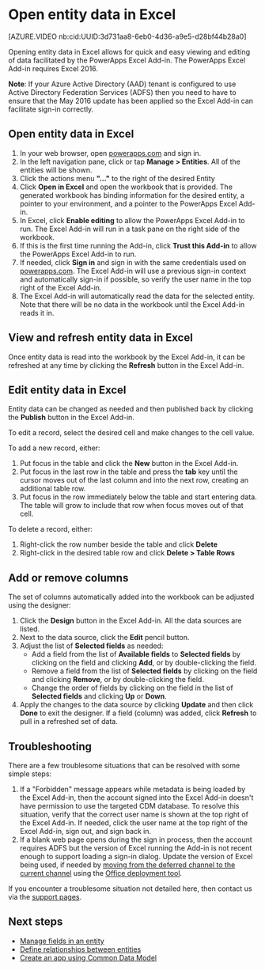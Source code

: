 <properties
	pageTitle="Open entity data in Excel | Microsoft Common Data Model"
	description="Open entity data in Excel for interactive viewing and editing"
	services="powerapps"
	documentationCenter="na"
	authors="chrisgarty"
	manager="erikre"
	editor=""
	tags=""/>

<tags
   ms.service="powerapps"
   ms.devlang="na"
   ms.topic="article"
   ms.tgt_pltfrm="na"
   ms.workload="na"
   ms.date="08/19/2016"
   ms.author="cgarty"/>

# Open entity data in Excel #

[AZURE.VIDEO nb:cid:UUID:3d731aa8-6eb0-4d36-a9e5-d28bf44b28a0]

Opening entity data in Excel allows for quick and easy viewing and editing of data facilitated by the PowerApps Excel Add-in. The PowerApps Excel Add-in requires Excel 2016.

**Note**: If your Azure Active Directory (AAD) tenant is configured to use Active Directory Federation Services (ADFS) then you need to have to ensure that the May 2016 update has been applied so the Excel Add-in can facilitate sign-in correctly.

## Open entity data in Excel

1. In your web browser, open [powerapps.com](https://web.powerapps.com) and sign in.
1. In the left navigation pane, click or tap **Manage > Entities**. All of the entities will be shown.
1. Click the actions menu **"..."** to the right of the desired Entity
1. Click **Open in Excel** and open the workbook that is provided. The generated workbook has binding information for the desired entity, a pointer to your environment, and a pointer to the PowerApps Excel Add-in.  
1. In Excel, click **Enable editing** to allow the PowerApps Excel Add-in to run. The Excel Add-in will run in a task pane on the right side of the workbook.
1. If this is the first time running the Add-in, click **Trust this Add-in** to allow the PowerApps Excel Add-in to run.
1. If needed, click **Sign in** and sign in with the same credentials used on [powerapps.com](https://web.powerapps.com). The Excel Add-in will use a previous sign-in context and automatically sign-in if possible, so verify the user name in the top right of the Excel Add-in.
1. The Excel Add-in will automatically read the data for the selected entity. Note that there will be no data in the workbook until the Excel Add-in reads it in.

## View and refresh entity data in Excel ##
Once entity data is read into the workbook by the Excel Add-in, it can be refreshed at any time by clicking the **Refresh** button in the Excel Add-in.


## Edit entity data in Excel ##
Entity data can be changed as needed and then published back by clicking the **Publish** button in the Excel Add-in.

To edit a record, select the desired cell and make changes to the cell value.

To add a new record, either:

1. Put focus in the table and click the **New** button in the Excel Add-in.
1. Put focus in the last row in the table and press the **tab** key until the cursor moves out of the last column and into the next row, creating an additional table row.
1. Put focus in the row immediately below the table and start entering data. The table will grow to include that row when focus moves out of that cell.

To delete a record, either:

1. Right-click the row number beside the table and click **Delete**
1. Right-click in the desired table row and click **Delete > Table Rows**


## Add or remove columns ##
The set of columns automatically added into the workbook can be adjusted using the designer:

1. Click the **Design** button in the Excel Add-in. All the data sources are listed.
1. Next to the data source, click the **Edit** pencil button.
1. Adjust the list of **Selected fields** as needed:
	- Add a field from the list of **Available fields** to **Selected fields** by clicking on the field and clicking **Add**, or by double-clicking the field.
	- Remove a field from the list of **Selected fields** by clicking on the field and clicking **Remove**, or by double-clicking the field.
	- Change the order of fields by clicking on the field in the list of **Selected fields** and clicking **Up** or **Down**.
1. Apply the changes to the data source by clicking **Update** and then click **Done** to exit the designer. If a field (column) was added, click **Refresh** to pull in a refreshed set of data.

## Troubleshooting ##
There are a few troublesome situations that can be resolved with some simple steps:

1. If a "Forbidden" message appears while metadata is being loaded by the Excel Add-in, then the account signed into the Excel Add-in doesn't have permission to use the targeted CDM database. To resolve this situation, verify that the correct user name is shown at the top right of the Excel Add-in. If needed, click the user name at the top right of the Excel Add-in, sign out, and sign back in.
1. If a blank web page opens during the sign in process, then the account requires ADFS but the version of Excel running the Add-in is not recent enough to support loading a sign-in dialog. Update the version of Excel being used, if needed by [moving from the deferred channel to the current channel](https://technet.microsoft.com/library/mt455210.aspx) using the [Office deployment tool](https://technet.microsoft.com/library/jj219422.aspx).

If you encounter a troublesome situation not detailed here, then contact us via the [support pages](https://powerapps.microsoft.com/support/).

## Next steps ##
- [Manage fields in an entity](data-platform-manage-fields.md)
- [Define relationships between entities](data-platform-entity-lookup.md)
- [Create an app using Common Data Model](data-platform-create-app.md)
